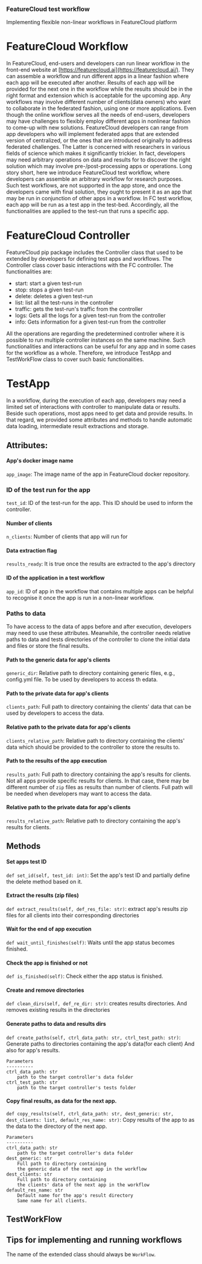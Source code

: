 ### FeatureCloud test workflow
Implementing flexible non-linear workflows in FeatureCloud platform

# FeatureCloud Workflow
In FeatureCloud, end-users and developers can run linear workflow in the front-end website at [https://featurecloud.ai](https://featurecloud.ai/).
They can assemble a workflow and run different apps in a linear fashion where each app will be executed after another.
Results of each app will be provided for the next one in the workflow while the results should be in the right format and extension 
which is acceptable for the upcoming app. Any workflows may involve different number of clients(data owners) who want to collaborate 
in the federated fashion, using one or more applications. Even though the online workflow serves all the needs of end-users,
developers may have challenges to flexibly employ different apps in nonlinear fashion to come-up with new solutions.
FeatureCloud developers can range from app developers who will implement federated apps that are extended version of centralized,
or the ones that are introduced originally to address federated challenges. The Latter is concerned with researchers
in various fields of science which makes it significantly trickier. In fact, developers may need arbitrary operations 
on data and results for to discover the right solution which may involve pre-/post-processing apps or operations.
Long story short, here we introduce FeatureCloud test workflow, where developers can assemble an arbitrary workflow for research purposes.
Such test workflows, are not supported in the app store, and once the developers came with final solution, they ought to 
present it as an app that may be run in conjunction of other apps in a workflow. In FC test workflow, each app will be run as 
a test app in the test-bed. Accordingly, all the functionalities are applied to the test-run that runs a specific app.

# FeatureCloud Controller
FeatureCloud pip package includes the Controller class that used to be extended by developers for defining test apps and workflows.
The Controller class cover basic interactions with the FC controller. The functionalities are:

* start: start a given test-run 
* stop: stops a given test-run
* delete: deletes a given test-run
* list: list all the test-runs in the controller
* traffic: gets the test-run's traffic from the controller
* logs: Gets all the logs for a given test-run from the controller
* info: Gets information for a given test-run from the controller

All the operations are regarding the predetermined controller where it is possible to run multiple controller instances
on the same machine. Such functionalities and interactions can be useful for any app and in some cases for the workflow as a whole.
Therefore, we introduce TestApp and TestWorkFlow class to cover such basic functionalities.  

# TestApp
In a workflow, during the execution of each app, developers may need a limited set of interactions with controller
to manipulate data or results. Beside such operations, most apps need to get data and provide results. In that regard,
we provided some attributes and methods to handle automatic data loading, intermediate result extractions and storage.
## Attributes:

#### App's docker image name 
`app_image`: The image name of the app in FeatureCloud docker repository.
### ID of the test run for the app 
`test_id`: ID of the test-run for the app. This ID should be used to inform the controller. 
        
#### Number of clients
`n_clients`: Number of clients that app will run for

#### Data extraction flag
`results_ready`: It is true once the results are extracted to the app's directory

#### ID of the application in a test workflow 
`app_id`: ID of app in the workflow that contains multiple apps can be helpful to recognise it once 
the app is run in a non-linear workflow.

### Paths to data
To have access to the data of apps before and after execution, developers may need to use these attributes.
Meanwhile, the controller needs relative paths to data and tests directories of the controller to clone the initial data
and files or store the final results.

#### Path to the generic data for app's clients
`generic_dir`: Relative path to directory containing generic files, e.g., config.yml file. To be used by developers to access th edata.

#### Path to the private data for app's clients
`clients_path`: Full path to directory containing the clients' data that can be used by developers to access the data. 

#### Relative path to the private data for app's clients
`clients_relative_path`: Relative path to directory containing the clients' data which should be provided to the controller
to store the results to.

#### Path to the results of the app execution
`results_path`: Full path to directory containing the app's results for clients.
Not all apps provide specific results for clients. In that case, there may be different number of `zip` files as 
results than number of clients. Full path will be needed when developers may want to access the data.

#### Relative path to the private data for app's clients
`results_relative_path`: Relative path to directory containing the app's results for clients.

## Methods

#### Set apps test ID
`def set_id(self, test_id: int)`: Set the app's test ID and partially define the delete method based on it.

#### Extract the results (zip files)
 `def extract_results(self, def_res_file: str)`: extract app's results zip files for all clients into their corresponding directories


#### Wait for the end of app execution
`def wait_until_finishes(self)`: Waits until the app status becomes finished.

#### Check the app is finished or not
`def is_finished(self)`: Check either the app status is finished.

#### Create and remove directories
`def clean_dirs(self, def_re_dir: str)`: creates results directories. And removes existing results in the directories


#### Generate paths to data and results dirs

`def create_paths(self, ctrl_data_path: str, ctrl_test_path: str)`: Generate paths to directories containing the app's data(for each client)
And also for app's results.
```angular2html
Parameters
----------
ctrl_data_path: str
    path to the target controller's data folder
ctrl_test_path: str
    path to the target controller's tests folder
```
#### Copy final results, as data for the next app.
`def copy_results(self, ctrl_data_path: str, dest_generic: str, dest_clients: list, default_res_name: str)`:
Copy results of the app to as the data to the directory of the next app.


```angular2html
Parameters
----------
ctrl_data_path: str
    path to the target controller's data folder
dest_generic: str
    Full path to directory containing
    the generic data of the next app in the workflow
dest_clients: str
    Full path to directory containing
    the clients' data of the next app in the workflow
default_res_name: str
    Default name for the app's result directory
    Same name for all clients.

```

## TestWorkFlow

## Tips for implementing and running workflows  
The name of the extended class should always be `WorkFlow`.